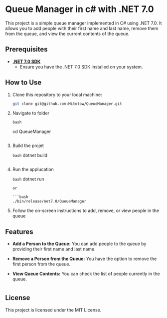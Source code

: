 # Queue Manager in c# with .NET 7.0

This project is a simple queue manager implemented in C# using .NET 7.0. It allows you to add people with their first name and last name, remove them from the queue, and view the current contents of the queue.

## Prerequisites



- [**.NET 7.0 SDK**](https://dotnet.microsoft.com/download/dotnet/7.0)
  - Ensure you have the .NET 7.0 SDK installed on your system.

## How to Use

1. Clone this repository to your local machine:
   
   ```bash
   git clone git@github.com:Mitotow/QueueManager.git    
   ```

2. Navigate to folder
   
   ```bash```
   
   cd QueueManager
   
   ```
   
   ```

3. Build the projet
   
   ```bash```
   dotnet build
   
   ```
   
   ```

4. Run the applucation
   
   ```bash```
   dotnet run
   
   ```
   or
   
   ```bash
   ./bin/release/net7.0/QueueManager
   ```

5. Follow the on-screen instructions to add, remove, or view people in the queue

## Features

* **Add a Person to the Queue:** You can add people to the queue by providing their first name and last name.

* **Remove a Person from the Queue:** You have the option to remove the first person from the queue.

* **View Queue Contents:** You can check the list of people currently in the queue.

# 

## License

This project is licensed under the MIT License.